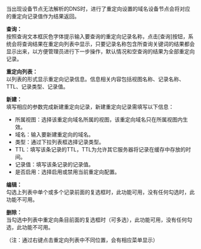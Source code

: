 当出现设备节点无法解析的DNS时，进行了重定向设置的域名设备节点会将对应的重定向记录值作为结果返回。

**查询：**  
按照查询文本框灰色字体提示输入要查询的重定向记录名称，点击[查询]按钮，系统会将查询结果在重定向列表中显示，只要记录名称包含所查询关键词的结果都会显示出来，以方便管理员进行下一步操作，默认情况和空查询的结果为全部重定向记录。

**重定向列表：**  
以列表的形式显示重定向记录信息。信息相关内容包括视图名称、记录名称、TTL、记录类型、记录值。

**新建：**  
填写相应的参数完成新建重定向记录，新建重定向记录需填写以下信息：  
- 所属视图：选择该重定向域名所属的视图，该重定向域名只在所属视图内生效。  
- 域名：输入要新建重定向的域名。  
- 类型：通过下拉列表框选择记录类型。  
- TTL：填写该条记录的TTL，TTL为允许其它服务器将记录在缓存中存放的时间。  
- 记录值：填写该条记录的记录值。  
- 是否启用：选择启用或禁用当前重定向配置。

**编辑：**  
勾选上列表中单个或多个记录前面的复选框时，此功能可用，没有任何勾选时，此功能不可用。

**删除：**  
当勾选中列表中重定向条目前面的复选框时（可多选），此功能可用，没有任何勾选，此功能不可用。

（注：通过右键点击重定向列表中不同位置，会有相应菜单显示）
